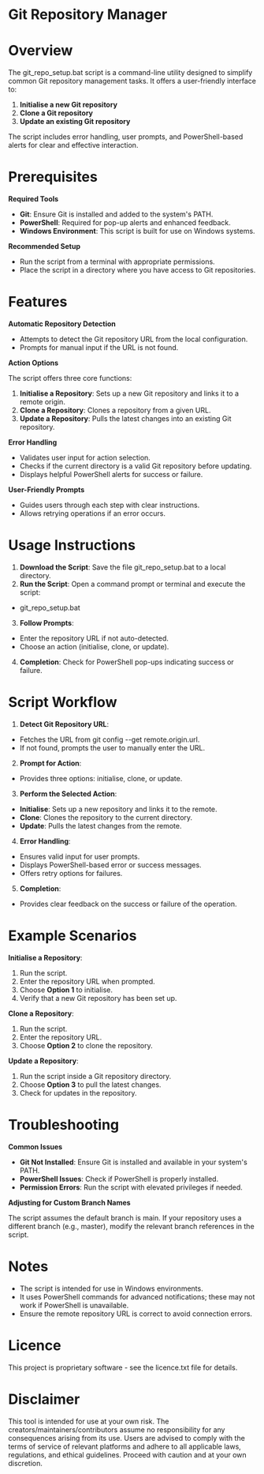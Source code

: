 # Git Repository Manager

# Overview
The git_repo_setup.bat script is a command-line utility designed to simplify common Git repository management tasks. It offers a user-friendly interface to:
1. **Initialise a new Git repository**
2. **Clone a Git repository**
3. **Update an existing Git repository**

The script includes error handling, user prompts, and PowerShell-based alerts for clear and effective interaction.

# Prerequisites
**Required Tools**
- **Git**: Ensure Git is installed and added to the system's PATH.
- **PowerShell**: Required for pop-up alerts and enhanced feedback.
- **Windows Environment**: This script is built for use on Windows systems.

**Recommended Setup**
- Run the script from a terminal with appropriate permissions.
- Place the script in a directory where you have access to Git repositories.

# Features
**Automatic Repository Detection**
- Attempts to detect the Git repository URL from the local configuration.
- Prompts for manual input if the URL is not found.
  
**Action Options**

The script offers three core functions:
1. **Initialise a Repository**: Sets up a new Git repository and links it to a remote origin.
2. **Clone a Repository**: Clones a repository from a given URL.
3. **Update a Repository**: Pulls the latest changes into an existing Git repository.
   
**Error Handling**
- Validates user input for action selection.
- Checks if the current directory is a valid Git repository before updating.
- Displays helpful PowerShell alerts for success or failure.
  
**User-Friendly Prompts**
- Guides users through each step with clear instructions.
- Allows retrying operations if an error occurs.
  
# Usage Instructions
1. **Download the Script**: Save the file git_repo_setup.bat to a local directory.
2. **Run the Script**: Open a command prompt or terminal and execute the script:
- git_repo_setup.bat
3. **Follow Prompts**:
- Enter the repository URL if not auto-detected.
- Choose an action (initialise, clone, or update).
4. **Completion**: Check for PowerShell pop-ups indicating success or failure.

# Script Workflow
1. **Detect Git Repository URL**:
  - Fetches the URL from git config --get remote.origin.url.
  - If not found, prompts the user to manually enter the URL.

2. **Prompt for Action**:
  - Provides three options: initialise, clone, or update.

3. **Perform the Selected Action**:
  - **Initialise**: Sets up a new repository and links it to the remote.
  - **Clone**: Clones the repository to the current directory.
  - **Update**: Pulls the latest changes from the remote.

4. **Error Handling**:
  - Ensures valid input for user prompts.
  - Displays PowerShell-based error or success messages.
  - Offers retry options for failures.

5. **Completion**:
  - Provides clear feedback on the success or failure of the operation.

# Example Scenarios
**Initialise a Repository**:
1. Run the script.
2. Enter the repository URL when prompted.
3. Choose **Option 1** to initialise.
4. Verify that a new Git repository has been set up.
   
**Clone a Repository**:
1. Run the script.
2. Enter the repository URL.
3. Choose **Option 2** to clone the repository.
   
**Update a Repository**:
1. Run the script inside a Git repository directory.
2. Choose **Option 3** to pull the latest changes.
3. Check for updates in the repository.

# Troubleshooting
**Common Issues**
- **Git Not Installed**: Ensure Git is installed and available in your system's PATH.
- **PowerShell Issues**: Check if PowerShell is properly installed.
- **Permission Errors**: Run the script with elevated privileges if needed.
  
**Adjusting for Custom Branch Names**

The script assumes the default branch is main. If your repository uses a different branch (e.g., master), modify the relevant branch references in the script.

# Notes
- The script is intended for use in Windows environments.
- It uses PowerShell commands for advanced notifications; these may not work if PowerShell is unavailable.
- Ensure the remote repository URL is correct to avoid connection errors.

# Licence
This project is proprietary software - see the licence.txt file for details.

# Disclaimer
This tool is intended for use at your own risk. The creators/maintainers/contributors assume no responsibility for any consequences arising from its use. Users are advised to comply with the terms of service of relevant platforms and adhere to all applicable laws, regulations, and ethical guidelines. Proceed with caution and at your own discretion.

